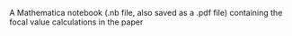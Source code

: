 A Mathematica notebook (.nb file, also saved as a .pdf file) containing the focal value calculations in the paper  
